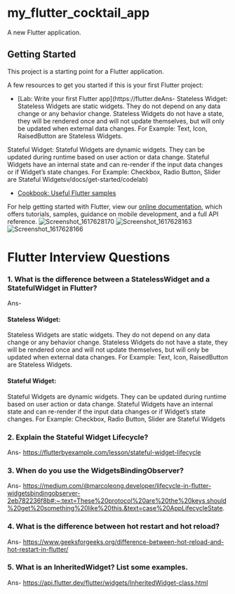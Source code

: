 # my_flutter_cocktail_app

A new Flutter application.

## Getting Started

This project is a starting point for a Flutter application.

A few resources to get you started if this is your first Flutter project:

- [Lab: Write your first Flutter app](https://flutter.deAns- Stateless Widget:
Stateless Widgets are static widgets.
They do not depend on any data change or any behavior change.
Stateless Widgets do not have a state, they will be rendered once and will not update themselves, but will only be updated when external data changes.
For Example: Text, Icon, RaisedButton are Stateless Widgets. 
 
Stateful Widget:
Stateful Widgets are dynamic widgets.
They can be updated during runtime based on user action or data change.
Stateful Widgets have an internal state and can re-render if the input data changes or if Widget’s state changes.
For Example: Checkbox, Radio Button, Slider are Stateful Widgetsv/docs/get-started/codelab)
- [Cookbook: Useful Flutter samples](https://flutter.dev/docs/cookbook)

For help getting started with Flutter, view our
[online documentation](https://flutter.dev/docs), which offers tutorials,
samples, guidance on mobile development, and a full API reference.
![Screenshot_1617628170](https://user-images.githubusercontent.com/31131116/113578136-f2782c00-963f-11eb-964c-26ea04a903e5.png)
![Screenshot_1617628163](https://user-images.githubusercontent.com/31131116/113578140-f441ef80-963f-11eb-864f-4eb462fc5abe.png)
![Screenshot_1617628166](https://user-images.githubusercontent.com/31131116/113578142-f441ef80-963f-11eb-8d89-582990d2978d.png)

# Flutter Interview Questions


### 1. What is the difference between a StatelessWidget and a StatefulWidget in Flutter?

Ans- 
#### Stateless Widget:
Stateless Widgets are static widgets.
They do not depend on any data change or any behavior change.
Stateless Widgets do not have a state, they will be rendered once and will not update themselves, but will only be updated when external data changes.
For Example: Text, Icon, RaisedButton are Stateless Widgets. 
 
#### Stateful Widget:
Stateful Widgets are dynamic widgets.
They can be updated during runtime based on user action or data change.
Stateful Widgets have an internal state and can re-render if the input data changes or if Widget’s state changes.
For Example: Checkbox, Radio Button, Slider are Stateful Widgets

### 2. Explain the Stateful Widget Lifecycle?

Ans- https://flutterbyexample.com/lesson/stateful-widget-lifecycle

### 3. When do you use the WidgetsBindingObserver?

Ans- https://medium.com/@marcoleong.developer/lifecycle-in-flutter-widgetsbindingobserver-2eb782236f8b#:~:text=These%20protocol%20are%20the%20keys,should%20get%20something%20like%20this.&text=case%20AppLifecycleState.

### 4. What is the difference between hot restart and hot reload?

Ans- https://www.geeksforgeeks.org/difference-between-hot-reload-and-hot-restart-in-flutter/

### 5. What is an InheritedWidget? List some examples.

Ans- https://api.flutter.dev/flutter/widgets/InheritedWidget-class.html

